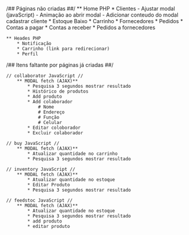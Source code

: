 /## Páginas não criadas ##/
    ** Home PHP
        * Clientes
            - Ajustar modal (javaScript)
            - Animação ao abrir modal
            - Adicionar conteudo do modal cadastrar cliente
        * Estoque Baixo
        * Carrinho
        * Fornecedores
        * Pedidos
        * Contas a pagar
        * Contas a receber
        * Pedidos a fornecedores

    ** Heades PHP
        * Notificação
        * Carrinho (link para redirecionar)
        * Perfil

/## Itens faltante por páginas já criadas ##/

    // collaborator JavaScript //
        ** MODAL fetch (AJAX)**
            * Pesquisa 3 segundos mostrar resultado
            * Histórico de produtos
            * Add produto
            * Add colaborador
                # Nome
                # Endereço
                # Função
                # Celular
            * Editar coloborador
            * Excluir colaborador

    // buy JavaScript //
        ** MODAL fetch (AJAX)**
            * Atualizar quantidade no carrinho
            * Pesquisa 3 segundos mostrar resultado

    // inventory JavaScript //
        ** MODAL fetch (AJAX)**
            * Atualizar quantidade no estoque
            * Editar Produto
            * Pesquisa 3 segundos mostrar resultado

    // feedstoc JavaScript //
        ** MODAL fetch (AJAX)**
            * Atualizar quantidade no estoque
            * Pesquisa 3 segundos mostrar resultado
            * add produto
            * editar produto
        